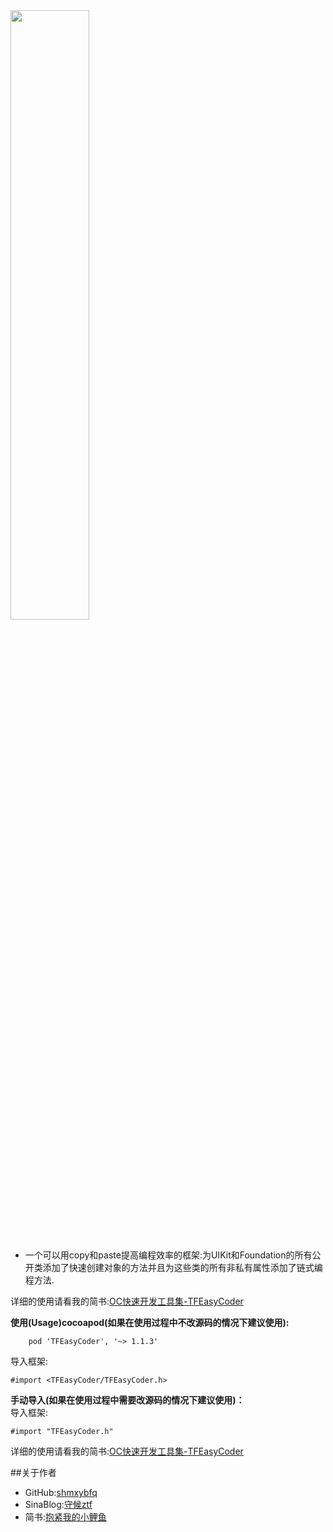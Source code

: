 
<div>
<img src="https://github.com/shmxybfq/TFProjectsSource/blob/master/TFEasyCoder_Source/TFEasyCoder_git_rm_002.png" width="50%" height="50%">
</div><br>

* 一个可以用copy和paste提高编程效率的框架:为UIKit和Foundation的所有公开类添加了快速创建对象的方法并且为这些类的所有非私有属性添加了链式编程方法.

详细的使用请看我的简书:[OC快速开发工具集-TFEasyCoder](http://www.jianshu.com/p/4c276f5c338c)

**使用(Usage)cocoapod(如果在使用过程中不改源码的情况下建议使用):**
```
    pod 'TFEasyCoder', '~> 1.1.3'
```
导入框架:
```
#import <TFEasyCoder/TFEasyCoder.h>
```
**手动导入(如果在使用过程中需要改源码的情况下建议使用)：**<br/>
导入框架:
```
#import "TFEasyCoder.h"
```
详细的使用请看我的简书:[OC快速开发工具集-TFEasyCoder](http://www.jianshu.com/p/4c276f5c338c)


##关于作者
* GitHub:[shmxybfq](https://github.com/shmxybfq "shmxybfq's github")
* SinaBlog:[守候ztf](http://blog.sina.com.cn/u/3481024997 "shmxybfq's sinablog")
* 简书:[抱紧我的小鲤鱼](http://www.jianshu.com/u/8c1cc9143ec6)





